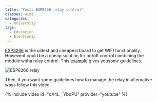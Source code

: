 ```yaml
---
title: "Post: ESP8266 relay control"
classes: wide
categories:
  - University
tags:
  - Education
  - Electronic
---
```


[ESP8266](https://www.espressif.com/en/products/socs/esp8266) is the oldest and cheapest board to get WIFI functionality. Howeverit could be a cheap solution for on/off control combining the module witha relay control.
 This [example](https://electronics.stackexchange.com/questions/598050/controlling-relay-using-esp8266-module) gives  yousome guidelines.

![ESP8266 relay](https://i.stack.imgur.com/XnS6u.png)

Then, if you want some guidelines how to manage the relay in alternative ways follow this video.

{% include video id="qX4L__YbdPU" provider="youtube" %}

